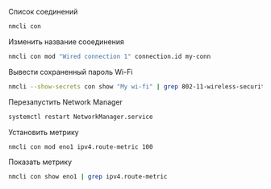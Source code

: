 Список соединений
```bash
nmcli con 
```

Изменить название сооединения
```bash
nmcli con mod "Wired connection 1" connection.id my-conn
```

Вывести сохраненный пароль Wi-Fi
```bash
nmcli --show-secrets con show "My wi-fi" | grep 802-11-wireless-security.psk
```

Перезапустить Network Manager
```bash
systemctl restart NetworkManager.service
```

Установить метрику
```bash
nmcli con mod eno1 ipv4.route-metric 100
```

Показать метрику
```bash
nmcli con show eno1 | grep ipv4.route-metric
```

